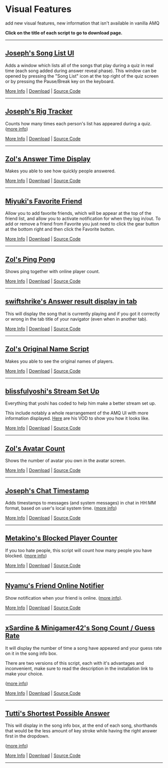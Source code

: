# **Visual Features**

add new visual features, new information that isn't available in vanilla AMQ

**Click on the title of each script to go to download page.**

---

## [Joseph's Song List UI]()

Adds a window which lists all of the songs that play during a quiz in real time (each song added during answer reveal phase). This window can be opened by pressing the "Song List" icon at the top right of the quiz screen or by pressing the Pause/Break key on the keyboard.

<a href="https://github.com/TheJoseph98/AMQ-Scripts#song-list-ui-amqsonglistuiuserjs" target="_blank">More Info</a> |
<a href="https://github.com/TheJoseph98/AMQ-Scripts/raw/master/amqSongListUI.user.js">Download</a> |
<a href="https://github.com/TheJoseph98/AMQ-Scripts/blob/master/amqSongListUI.user.js" target="_blank">Source Code</a>

---

## [Joseph's Rig Tracker](https://github.com/TheJoseph98/AMQ-Scripts/raw/master/amqRigTracker.user.js)

Counts how many times each person's list has appeared during a quiz. ([more info](https://github.com/TheJoseph98/AMQ-Scripts#rig-tracker-amqrigtrackeruserjs))

<a href="" target="_blank">More Info</a> |
<a href="">Download</a> |
<a href="" target="_blank">Source Code</a>

---

## [Zol's Answer Time Display](https://github.com/amq-script-project/AMQ-Scripts/raw/master/gameplay/amqPlayerAnswerTimeDisplay.user.js)

Makes you able to see how quickly people answered.

<a href="" target="_blank">More Info</a> |
<a href="">Download</a> |
<a href="" target="_blank">Source Code</a>

---

## [Miyuki's Favorite Friend]()

Allow you to add favorite friends, which will be appear at the top of the friend list, and allow you to activate notification for when they log in/out. To add or remove a friend from Favorite you just need to click the gear button at the bottom right and then click the Favorite button.

<a href="" target="_blank">More Info</a> |
<a href="">Download</a> |
<a href="" target="_blank">Source Code</a>

---

## [Zol's Ping Pong](https://github.com/amq-script-project/AMQ-Scripts/raw/master/gameplay/amqShowPingPong.user.js)

Shows ping together with online player count.

<a href="" target="_blank">More Info</a> |
<a href="">Download</a> |
<a href="" target="_blank">Source Code</a>

---

## [swiftshrike's Answer result display in tab](https://github.com/Graywing13/amq-scripts/raw/main/showResultsInTitle.user.js)

This will display the song that is currently playing and if you got it correctly or wrong in the tab title of your navigator (even when in another tab).

<a href="" target="_blank">More Info</a> |
<a href="">Download</a> |
<a href="" target="_blank">Source Code</a>

---

## [Zol's Original Name Script](https://github.com/amq-script-project/AMQ-Scripts/raw/master/gameplay/amqShowOriginalName.user.js)

Makes you able to see the original names of players.

<a href="" target="_blank">More Info</a> |
<a href="">Download</a> |
<a href="" target="_blank">Source Code</a>

---

## [blissfulyoshi's Stream Set Up](https://github.com/blissfulyoshi/AMQ-UI-Rearranger)

Everything that yoshi has coded to help him make a better stream set up.

This include notably a whole rearrangement of the AMQ UI with more information displayed. [Here](https://www.twitch.tv/blissfulyoshi/videos) are his VOD to show you how it looks like.

<a href="" target="_blank">More Info</a> |
<a href="">Download</a> |
<a href="" target="_blank">Source Code</a>

---

## [Zol's Avatar Count](https://github.com/amq-script-project/AMQ-Scripts/raw/master/gameplay/amqAvatarCount.user.js)

Shows the number of avatar you own in the avatar screen.

<a href="" target="_blank">More Info</a> |
<a href="">Download</a> |
<a href="" target="_blank">Source Code</a>

---

## [Joseph's Chat Timestamp](https://github.com/TheJoseph98/AMQ-Scripts/raw/master/amqChatTimestamps.user.js)

Adds timestamps to messages (and system messages) in chat in HH:MM format, based on user's local system time. ([more info](https://github.com/TheJoseph98/AMQ-Scripts#chat-timestamps-amqchattimestampsuserjs))

<a href="" target="_blank">More Info</a> |
<a href="">Download</a> |
<a href="" target="_blank">Source Code</a>

---

## [Metakino's Blocked Player Counter](https://github.com/Metakino/AMQ-MetakinoScript/raw/master/AMQ%20Blocked%20Count.user.js)

If you too hate people, this script will count how many people you have blocked.
 ([more info](https://github.com/Metakino/AMQ-MetakinoScript#blocked-players-counter))

<a href="" target="_blank">More Info</a> |
<a href="">Download</a> |
<a href="" target="_blank">Source Code</a>

---

## [Nyamu's Friend Online Notifier](https://github.com/nyamu-amq/amq_scripts/raw/master/amqFriendOnlineNotifier.user.js)

Show notification when your friend is online. ([more info](https://github.com/nyamu-amq/amq_scripts#amqfriendonlinenotifieruserjs)).

<a href="" target="_blank">More Info</a> |
<a href="">Download</a> |
<a href="" target="_blank">Source Code</a>

---

## [xSardine & Minigamer42's Song Count / Guess Rate](https://github.com/xSardine/AMQ-Stuff/tree/main/songCountGuessRate)

It will display the number of time a song have appeared and your guess rate on it in the song info box.

There are two versions of this script, each with it's advantages and inconvenient, make sure to read the description in the installation link to make your choice.

 ([more info](https://github.com/xSardine/AMQ-Stuff/tree/main/songCountGuessRate#song-count--guess-rate))

<a href="" target="_blank">More Info</a> |
<a href="">Download</a> |
<a href="" target="_blank">Source Code</a>

---

## [Tutti's Shortest Possible Answer](https://github.com/tutti-amq/amq-scripts/raw/main/animeShortcuts.user.js)

This will display in the song info box, at the end of each song, shorthands that would be the less amount of key stroke while having the right answer first in the dropdown.

([more info](https://github.com/tutti-amq/amq-scripts#amq-scripts))

<a href="" target="_blank">More Info</a> |
<a href="">Download</a> |
<a href="" target="_blank">Source Code</a>

---
